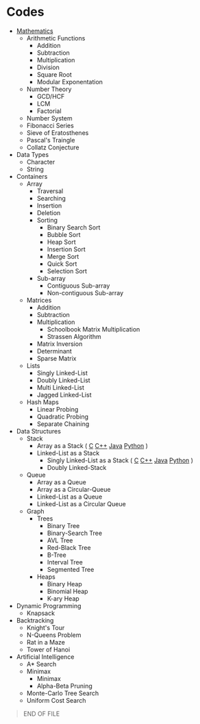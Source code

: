 # Codes
- [Mathematics](https://en.wikipedia.org/wiki/Computational_complexity_of_mathematical_operations)
  - Arithmetic Functions
    - Addition
    - Subtraction
    - Multiplication
    - Division
    - Square Root
    - Modular Exponentation
  - Number Theory
    - GCD/HCF
    - LCM
    - Factorial
  - Number System
  - Fibonacci Series
  - Sieve of Eratosthenes
  - Pascal's Traingle
  - Collatz Conjecture
- Data Types
  - Character
  - String
- Containers
  - Array
    - Traversal
    - Searching
    - Insertion
    - Deletion
    - Sorting
      - Binary Search Sort
      - Bubble Sort
      - Heap Sort
      - Insertion Sort
      - Merge Sort
      - Quick Sort
      - Selection Sort
    - Sub-array
      - Contiguous Sub-array
      - Non-contiguous Sub-array
  - Matrices
    - Addition
    - Subtraction
    - Multiplication
      - Schoolbook Matrix Multiplication
      - Strassen Algorithm
    - Matrix Inversion
    - Determinant
    - Sparse Matrix
  - Lists
    - Singly Linked-List
    - Doubly Linked-List
    - Multi Linked-List
    - Jagged Linked-List
  - Hash Maps
    - Linear Probing
    - Quadratic Probing
    - Separate Chaining
- Data Structures
  - Stack
    - Array as a Stack (
    [C](Data-Structures/Stacks/Stack/Stack.c) 
    [C++](Data-Structures/Stacks/Stack/Stack.cpp) 
    [Java](Data-Structures/Stacks/Stack/Stack.java) 
    [Python](Data-Structures/Stacks/Stack/Stack.py)
    )
    - Linked-List as a Stack
      - Singly Linked-List as a Stack (
      [C](Data-Structures/Stacks/Stack/Singly-Linked-Stack.c) 
      [C++](Data-Structures/Stacks/Stack/Singly-Linked-Stack.cpp) 
      [Java](Data-Structures/Stacks/Stack/Singly-Linked-Stack.java) 
      [Python](Data-Structures/Stacks/Stack/Singly-Linked-Stack.py)
      )
      - Doubly Linked-Stack
  - Queue
    - Array as a Queue
    - Array as a Circular-Queue
    - Linked-List as a Queue
    - Linked-List as a Circular Queue
  - Graph
    - Trees
      - Binary Tree
      - Binary-Search Tree
      - AVL Tree
      - Red-Black Tree
      - B-Tree
      - Interval Tree
      - Segmented Tree
    - Heaps
      - Binary Heap
      - Binomial Heap
      - K-ary Heap
- Dynamic Programming
  - Knapsack
- Backtracking
  - Knight's Tour
  - N-Queens Problem
  - Rat in a Maze
  - Tower of Hanoi
- Artificial Intelligence
  - A* Search
  - Minimax
    - Minimax
    - Alpha-Beta Pruning
  - Monte-Carlo Tree Search
  - Uniform Cost Search

> END OF FILE
